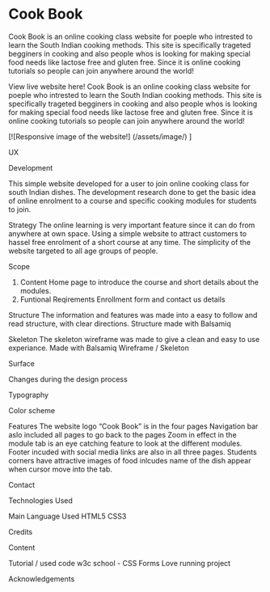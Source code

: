 # Cook Book
Cook Book is an online cooking class website for poeple who intrested to learn the South Indian cooking methods. This site is specifically trageted begginers in cooking and also people whos is looking for making special food needs like lactose free and gluten free. Since it is online cooking tutorials so people can join anywhere around the world!


View live website here!
Cook Book is an online cooking class website for poeple who intrested to learn the South Indian cooking methods. This site is specifically trageted begginers in cooking and also people whos is looking for making special food needs like lactose free and gluten free. Since it is online cooking tutorials so people can join anywhere around the world!

[![Responsive image of the website!] (/assets/image/) ]

UX

Development

This simple website developed for a user to join online cooking class for south Indian dishes. The development research done to get the basic idea of online enrolment to a course and specific cooking modules for students to join.

Strategy
The online learning is very important feature since it can do from anywhere at own space. Using a simple website to attract customers to hassel free enrolment of a short course at any time. The simplicity of the website targeted to all age groups of people.


Scope
1. Content
Home page to introduce the course and short details about the modules. 
2. Funtional Reqirements 
Enrollment form and contact us details


Structure
The information and features was made into a easy to follow and read structure, with clear directions.
Structure made with Balsamiq


Skeleton
The skeleton wireframe was made to give a clean and easy to use experiance.
Made with Balsamiq
Wireframe / Skeleton


Surface


Changes during the design process


Typography



Color scheme


Features
The website logo “Cook Book” is in the four pages
Navigation bar aslo included all pages to go back to the pages
Zoom in effect in the module tab is an eye catching feature to look at the different modules.
Footer incuded with social media links are also in all three pages. 
Students corners have attractive images of food inlcudes name of the dish appear when cursor move into the tab.





Contact






Technologies Used

Main Language Used
HTML5
CSS3



Credits

Content



Tutorial / used code
w3c school - CSS Forms
Love running project 

Acknowledgements
